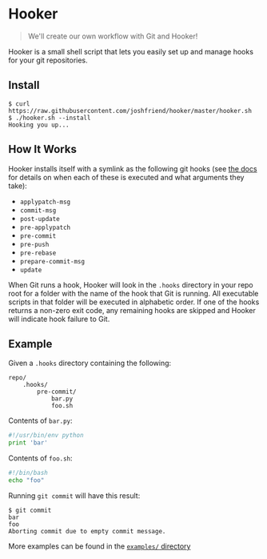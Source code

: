 # Hooker

> We'll create our own workflow with Git and Hooker!

Hooker is a small shell script that lets you easily set up and manage hooks for
your git repositories.

## Install

```
$ curl https://raw.githubusercontent.com/joshfriend/hooker/master/hooker.sh
$ ./hooker.sh --install
Hooking you up...
```

## How It Works

Hooker installs itself with a symlink as the following git hooks (see
[the docs][githooks-docs] for details on when each of these is executed and
what arguments they take):

* `applypatch-msg`
* `commit-msg`
* `post-update`
* `pre-applypatch`
* `pre-commit`
* `pre-push`
* `pre-rebase`
* `prepare-commit-msg`
* `update`

When Git runs a hook, Hooker will look in the `.hooks` directory in your repo
root for a folder with the name of the hook that Git is running. All executable
scripts in that folder will be executed in alphabetic order. If one of the
hooks returns a non-zero exit code, any remaining hooks are skipped and Hooker
will indicate hook failure to Git.

## Example

Given a `.hooks` directory containing the following:

```
repo/
    .hooks/
        pre-commit/
            bar.py
            foo.sh
```

Contents of `bar.py`:

```python
#!/usr/bin/env python
print 'bar'
```

Contents of `foo.sh`:

```bash
#!/bin/bash
echo "foo"
```

Running `git commit` will have this result:

```
$ git commit
bar
foo
Aborting commit due to empty commit message.
```

More examples can be found in the [`examples/` directory][examples-dir]

[githooks-docs]: http://git-scm.com/docs/githooks
[examples-dir]: https://github.com/joshfriend/hooker/tree/master/examples
